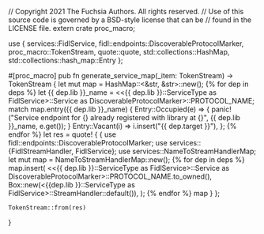 // Copyright 2021 The Fuchsia Authors. All rights reserved.
// Use of this source code is governed by a BSD-style license that can be
// found in the LICENSE file.
extern crate proc_macro;

use {
    services::FidlService,
    fidl::endpoints::DiscoverableProtocolMarker,
    proc_macro::TokenStream,
    quote::quote,
    std::collections::HashMap,
    std::collections::hash_map::Entry
};

#[proc_macro]
pub fn generate_service_map(_item: TokenStream) -> TokenStream {
    let mut map = HashMap::<&str, &str>::new();
    {% for dep in deps %}
    let {{ dep.lib }}_name = <<{{ dep.lib }}::ServiceType as FidlService>::Service as DiscoverableProtocolMarker>::PROTOCOL_NAME;
    match map.entry({{ dep.lib }}_name) {
        Entry::Occupied(e) => {
            panic!("Service endpoint for {} already registered with library at {}", {{ dep.lib }}_name, e.get());
        }
        Entry::Vacant(i) => i.insert("{{ dep.target }}"),
    };
    {% endfor %}
    let res = quote! {
        {
            use fidl::endpoints::DiscoverableProtocolMarker;
            use services::{FidlStreamHandler, FidlService};
            use services::NameToStreamHandlerMap;
            let mut map = NameToStreamHandlerMap::new();
            {% for dep in deps %}
            map.insert(
                <<{{ dep.lib }}::ServiceType as FidlService>::Service as DiscoverableProtocolMarker>::PROTOCOL_NAME.to_owned(),
                Box::new(<{{dep.lib }}::ServiceType as FidlService>::StreamHandler::default()),
            );
            {% endfor %}
            map
        }
    };

    TokenStream::from(res)
}
